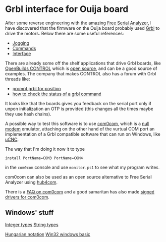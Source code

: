 # Grbl interface for Ouija board

After some reverse engineering with the amazing [Free Serial
Analyzer](https://freeserialanalyzer.com), I have discovered that the firmware
on the Ouija board probably used [Grbl](https://github.com/grbl/grbl) to drive
the motors. Below there are some useful references:

  * [Jogging](https://github.com/gnea/grbl/wiki/Grbl-v1.1-Jogging)
  * [Commands](https://github.com/gnea/grbl/wiki/Grbl-v1.1-Commands)
  * [Interface](https://github.com/gnea/grbl/wiki/Grbl-v1.1-Interface)

There are already some off the shelf applications that drive Grbl boards, like
[OpenBuilds CONTROL](https://openbuildspartstore.com/openbuilds-control/) which
is [open source](https://github.com/OpenBuilds/OpenBuilds-CONTROL), and can be
a good source of examples. The company that makes CONTROL also has a forum with
Grbl threads like:

  * [prompt grbl for position](https://openbuilds.com/threads/14836/)
  * [how to check the status of a grbl
	command](https://openbuilds.com/threads/18417/)

It looks like that the boards gives you feedback on the serial port only if
unpon initialization an OTP is provided (this changes all the times maybe they
use hash chains).

A possible way to test this software is to use
[com0com](https://com0com.sourceforge.net), which is a [null
modem](https://en.wikipedia.org/wiki/Null_modem) emulator, attaching on the
other hand of the vurtual COM port an implementation of a Grbl compatible
software that can run on Windows, like
[uCNC](https://github.com/Paciente8159/uCNC/blob/master/makefiles/virtual/makefile).

The way that I'm doing it now it to type
```
install PortName=COM3 PortName=COM4
```
in the `com0com` console and use `monitor.ps1` to see what my program writes.

com0com can also be used as an open source alternative to Free Serial Analyzer
using [hub4com](https://com0com.sourceforge.net/hub4com/ReadMe.txt).

There is a [FAQ on
com0com](https://www.magsys.co.uk/comcap/onlinehelp/null_modem_emulator_com0com.htm)
and a good samaritan has also made [signed drivers for
com0com](https://pete.akeo.ie/2011/07/com0com-signed-drivers.html).

## Windows' stuff

[Integer types](https://learn.microsoft.com/en-us/windows/win32/learnwin32/windows-coding-conventions)
[String types](https://learn.microsoft.com/en-us/windows/win32/learnwin32/working-with-strings)

[Hungarian notation](https://learn.microsoft.com/en-us/windows/win32/stg/coding-style-conventions)
[Win32 windows basic](https://learn.microsoft.com/en-us/windows/win32/learnwin32/creating-a-window)
